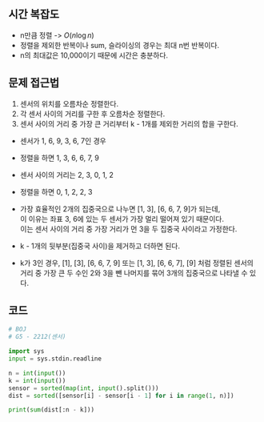 ## 시간 복잡도
- n만큼 정렬 -> $O(n \log n)$
- 정렬을 제외한 반복이나 sum, 슬라이싱의 경우는 최대 n번 반복이다.
- n의 최대값은 10,000이기 때문에 시간은 충분하다.

## 문제 접근법

1. 센서의 위치를 오름차순 정렬한다.
2. 각 센서 사이의 거리를 구한 후 오름차순 정렬한다.
3. 센서 사이의 거리 중 가장 큰 거리부터 k - 1개를 제외한 거리의 합을 구한다.

- 센서가 1, 6, 9, 3, 6, 7인 경우
- 정렬을 하면 1, 3, 6, 6, 7, 9
- 센서 사이의 거리는 2, 3, 0, 1, 2
- 정렬을 하면 0, 1, 2, 2, 3
- 가장 효율적인 2개의 집중국으로 나누면 [1, 3], [6, 6, 7, 9]가 되는데,  
이 이유는 좌표 3, 6에 있는 두 센서가 가장 멀리 떨어져 있기 때문이다.  
이는 센서 사이의 거리 중 가장 거리가 먼 3을 두 집중국 사이라고 가정한다.
- k - 1개의 뒷부분(집중국 사이)을 제거하고 더하면 된다.

- k가 3인 경우, [1], [3], [6, 6, 7, 9] 또는 [1, 3], [6, 6, 7], [9] 처럼 정렬된 센서의 거리 중 가장 큰 두 수인 2와 3을 뺀 나머지를 묶어 3개의 집중국으로 나타낼 수 있다.

## 코드

```python
# BOJ
# G5 - 2212(센서)

import sys
input = sys.stdin.readline

n = int(input())
k = int(input())
sensor = sorted(map(int, input().split()))
dist = sorted([sensor[i] - sensor[i - 1] for i in range(1, n)])

print(sum(dist[:n - k]))
```
